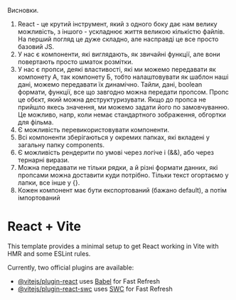 Висновки.

1. React - це крутий інструмент, який з одного боку дає нам
   велику можливість, з іншого - ускладнює життя великою
   кількістю файлів. На перший погляд це дуже складно, але
   насправді це все просто базовий JS.
2. У нас є компоненти, які виглядають, як звичайні функції,
   але вони повертають просто шматок розмітки.
3. У нас є пропси, деякі властивості, які ми можемо передавати
   як компонету А, так компонету Б, тобто налаштовувати як
   шаблон наші дані, можемо передавати їх динамічно. Тайли,
   дані, boolean формати, функції, все що завгодно можна
   передати пропсом. Пропс це обєкт, який можна
   деструктуризувати. Якщо до пропса не прийшло якесь значення,
   ми можемо задати його по замовчуванню. Це можливо, напр,
   коли немає стандартного зображення, обгортки для фільма.
4. Є можливість перевикористовувати компоненти.
5. Всі компоненти зберігаються у окремих папках, які вкладені
   у загальну папку components.
6. Є можливість рендерити по умові через логіче і (&&), або
   через тернарні вирази.
7. Можна передавати не тільки рядки, а й різні формати данних,
   які пропсами можна доставити куди потрібно. Тільки текст
   огортаємо у лапки, все інше у {}.
8. Кожен компонент має бути експортований (бажано default),
   а потім імпортований

# React + Vite

This template provides a minimal setup to get React working in Vite with HMR and some ESLint rules.

Currently, two official plugins are available:

- [@vitejs/plugin-react](https://github.com/vitejs/vite-plugin-react/blob/main/packages/plugin-react/README.md) uses [Babel](https://babeljs.io/) for Fast Refresh
- [@vitejs/plugin-react-swc](https://github.com/vitejs/vite-plugin-react-swc) uses [SWC](https://swc.rs/) for Fast Refresh
